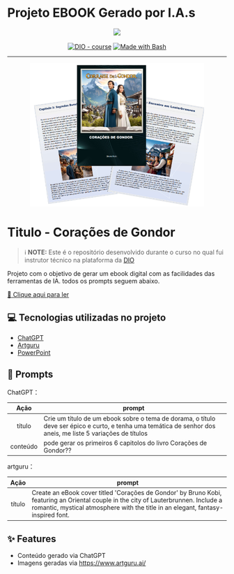 # Projeto EBOOK Gerado por I.A.s
<p align="center">
    <img width="100" src=".github/assets/banner.png">
</p>


<p align="center">
<a href="https://dio.me/"><img src="https://img.shields.io/badge/DIO-Course-28DA77?logo=youtube" alt="DIO - course"></a>
<a href="https://www.gnu.org/software/bash/" title="Go to Bash homepage"><img src="https://img.shields.io/badge/Prompt-Project-blue?logo=gnu-bash&amp;logoColor=white" alt="Made with Bash"></a></p>

-------


<p align="center">
<img 
    src="./assets/cover.png"
    width="400"  
/>
</p>

# Titulo - Corações de Gondor


 > ℹ️ **NOTE:** Este é o repositório desenvolvido durante o curso no qual fui instrutor técnico na plataforma da [DIO](https://dio.me)

Projeto com o objetivo de gerar um ebook digital com as facilidades das ferramentas de IA. todos os prompts
seguem abaixo.

<a href="./assets/cover.png" title="View PDF now"> 📕 Clique aqui para ler</a>


## 💻 Tecnologias utilizadas no projeto

- [ChatGPT](https://chat.openai.com/) 
- [Artguru](https://www.artguru.ai/)
- [PowerPoint](https://www.microsoft.com/en/microsoft-365/powerpoint)

## 🧠 Prompts


ChatGPT：

|   Ação   | prompt                                                                                                                                                                                                                                                                         |
| :------: | ------------------------------------------------------------------------------------------------------------------------------------------------------------------------------------------------------------------------------------------------------------------------------ |
|  título  | Crie um título de um ebook sobre o tema de dorama,  o título deve ser épico e curto, e tenha uma temática de senhor dos aneis, me liste 5 variações de títulos                                                     |
| conteúdo | pode gerar os primeiros 6 capitolos do livro Corações de Gondor?? |


artguru：

|  Ação  | prompt                                                                                 |
| :----: | -------------------------------------------------------------------------------------- |
| título | Create an eBook cover titled 'Corações de Gondor' by Bruno Kobi, featuring an Oriental couple in the city of Lauterbrunnen. Include a romantic, mystical atmosphere with the title in an elegant, fantasy-inspired font.|

## ✨ Features

- Conteúdo gerado via ChatGPT
- Imagens geradas via https://www.artguru.ai/

